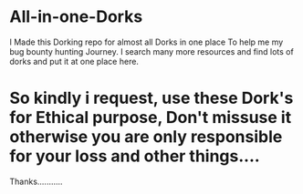 # All-in-one-Dorks
I Made this Dorking repo for almost all Dorks in one place
To help me my bug bounty hunting Journey.
I search many more resources and find lots of dorks and put it at one place here.
  # So kindly i request, use these Dork's for Ethical purpose, Don't missuse it otherwise you are only responsible for your loss and other things....
   Thanks...........
